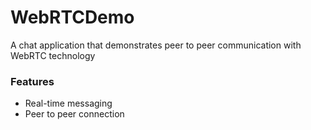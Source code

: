 # WebRTCDemo
A chat application that demonstrates peer to peer communication with WebRTC technology

### Features

- Real-time messaging
- Peer to peer connection
